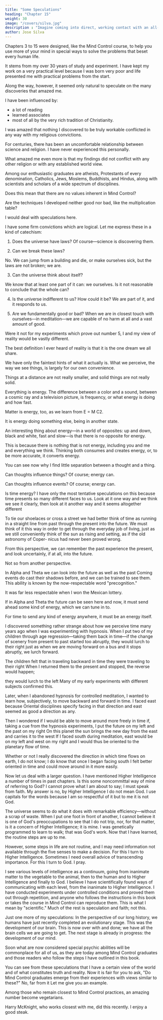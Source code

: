 ```yaml
---
title: "Some Speculations"
heading: "Chapter 15"
weight: 30
image: "/covers/silva.jpg"
description : "Imagine coming into direct, working contact with an all-pervading higher intelligence and learning in a moment of numinous joy that it is on your side"
author: Jose Silva
---
```




Chapters 3 to 15 were designed, like the Mind Control course, to help you use more of your mind in special ways to solve the problems that beset every human life. 

It stems from my over 30 years of study and experiment. I have kept my work on a very practical level because I was born very poor and life presented me with practical
problems from the start.

Along the way, however, it seemed only natural to speculate on the many discoveries that amazed me. 

I have been influenced by:
- a lot of reading
- learned associates
- most of all by the very rich tradition of Christianity.

 <!-- I can claim little originality for these thoughts. -->

I was amazed that nothing I discovered to be truly workable conflicted in any way with my religious convictions. 

For centuries, there has been an uncomfortable relationship between science and religion. I have never experienced this personally.

What amazed me even more is that my findings did not conflict with any other religion or with any established world view.

Among our enthusiastic graduates are atheists, Protestants of every denomination, Catholics, Jews, Moslems, Buddhists, and Hindus, along with scientists and scholars of a wide spectrum of disciplines.

Does this mean that there are no values inherent in Mind Control?

Are the techniques I developed neither good nor bad, like the multiplication table?

I would deal with speculations here.

I have some firm convictions which are logical. Let me express these in a kind of catechism: 

1. Does the universe have laws? Of course—science is discovering them.

2. Can we break these laws? 

No. We can jump from a building and die, or make ourselves sick, but the laws are not broken; we are.

3. Can the universe think about itself? 

We know that at least one part of it can: we ourselves. Is it not reasonable to conclude that the whole can?

4. Is the universe indifferent to us? How could it be? We are part of it, and it responds to us.

5. Are we fundamentally good or bad? When we are in closest touch with ourselves—in meditation—we are capable of no harm at all and a vast amount of good.

Were it not for my experiments which prove out number 5, I and my view of reality would be vastly
different.

The best definition I ever heard of reality is that it is the one dream we all share. 

We have only the faintest hints of what it actually is. What we perceive, the way we see things, is largely for our own convenience.

Things at a distance are not really smaller, and solid things are not really solid.

Everything is energy. The difference between a color and a sound, between a cosmic ray and a television picture, is frequency, or what energy is doing and how fast.

Matter is energy, too, as we learn from E = M C2.

It is energy doing something else, being in another state.

An interesting thing about energy—in a world of opposites: up and down, black and white, fast and slow—is that there is no opposite for energy. 

This is because there is nothing that is not energy, including you and me and everything we think. Thinking both
consumes and creates energy, or, to be more accurate, it converts energy.

You can see now why I find little separation between a thought and a thing.

Can thoughts influence things? Of course; energy can.

Can thoughts influence events? Of course; energy can.

Is time energy? I have only the most tentative speculations on this because time presents so many different faces to us. Look at it one way and we think we see it clearly, then look at it another way and it seems altogether different

To tie our shoelaces or cross a street we had better think of time as running in a straight line from past through the present into the future. We must think of it this way in order to get through the everyday job of living, just as we still conveniently think of the sun as rising and setting, as if the old astronomy of Coper-
nicus had never been proved wrong. 

From this perspective, we can remember the past experience the present, and look uncertainly, if at all, into the future.

Not so from another perspective.

In Alpha and Theta we can look into the future as well as the past Coming events do cast their shadows before, and we can be trained to see them. This ability is known by the now-respectable word "precognition." 

It was far less respectable when I won the Mexican lottery.

If in Alpha and Theta the future can be seen here and now, it must send ahead some kind of energy, which we can tune in to. 

For time to send any kind of energy anywhere, it must be an energy itself.

I discovered something rather strange about how we perceive time many years ago when I was experimenting with hypnosis. When I put two of my children through age regression—taking them back in time—if the change of scenery from present to past started too abruptly, they would lurch to their right just as when
we are moving forward on a bus and it stops abruptly, we lurch forward.

The children felt that in traveling backward in time they were traveling to their right When I returned them to the present and stopped, the reverse would happen;

they would lurch to the left Many of my early experiments with different subjects confirmed this.

Later, when I abandoned hypnosis for controlled meditation, I wanted to learn how, subjectively, to move
backward and forward in time. I faced east because Oriental disciplines specify facing in that direction and east seemed as good a direction as any. 

Then I wondered if I would be able to move around more freely in time if, taking a cue from the hypnosis experiments, I put the future on my left and the past on my right On this planet the sun brings the new day from the east and carries it to the west If I faced south during meditation, east would be on my left and west on my right and I would thus be oriented to the planetary flow of time.

Whether or not I really discovered the direction in which time flows on earth, I do not know; I do know that once I began facing south I felt better oriented in time and could move around in it more easily.


Now let us deal with a larger question. I have mentioned Higher Intelligence a number of times in past chapters. Is this some noncommittal way of mine of referring to God? I cannot prove what I am about to say; I must speak from faith. My answer is no, by Higher Intelligence I do not mean God. I use capitals for the words because I am so respectful of it but to me it is not God.

The universe seems to do what it does with remarkable efficiency—without a scrap of waste. When I put
one foot in front of another, I cannot believe it is one of God's preoccupations to see that I do not trip, nor,
for that matter, is it a concern of Higher Intelligence; it is mine. I was genetically programmed to learn to walk;
that was God's work. Now that I have learned, the routine steps are up to me. 

However, some steps in life are not routine, and I may need information not available through the five senses to make a decision. For this I turn to Higher Intelligence. Sometimes I need overall advice of transcending importance. For this I turn to God. I pray.

I see various levels of intelligence as a continuum, going from inanimate matter to the vegetable to the animal, then to the human and to Higher Intelligence and finally to God. I believe I have scientifically found ways of communicating with each level, from the inanimate to Higher Intelligence. I have conducted experiments under controlled conditions and proved them out through repetition, and anyone who follows the instructions in this book or takes the course in Mind Control can reproduce them. This is what I mean by "scientific." Much of the rest is speculation and faith; not this.

Just one more of my speculations: In the perspective of our long history, we humans have just recently completed an evolutionary stage. This was the development of our brain. This is now over with and done; we have all the brain cells we are going to get. The next stage
is already in progress: the development of our mind.

Soon what are now considered special psychic abilities will be commonplace for all of us, as they are today among Mind Control graduates and those readers who follow the steps I have outlined in this book.

You can see from these speculations that I have a certain view of the world and of what constitutes truth and reality. Now it is fair for you to ask, "Do Mind Control graduates emerge from their experiences with views similar to these?" No, far from it Let me give you an example.

Among those who remain closest to Mind Control practices, an amazing number become vegetarians.

Harry McKnight, who works closest with me, did this recently. I enjoy a good steak.
